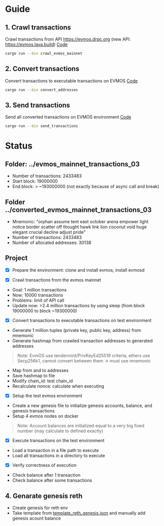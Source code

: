 # Guide

## 1. Crawl transactions
Crawl transactions from API https://evmos.drpc.org (new API: https://evmos.lava.build)
[Code](src/bin/crawl_evmos_mainnet.rs)
```bash
cargo run --bin crawl_evmos_mainnet
```

## 2. Convert transactions
Convert transactions to executable transactions on EVMOS
[Code](src/bin/convert_addresses.rs)
```bash
cargo run --bin convert_addresses
```

## 3. Send transactions
Send all converted transactions on EVMOS environment
[Code](src/bin/send_transactions.rs)
```bash
cargo run --bin send_transactions
```
# Status

## Folder: ../evmos_mainnet_transactions_03
- Number of transactions: 2433483
- Start block: 19000000
- End block: > ~193000000 (not exactly because of async call and break)

## Folder ../converted_evmos_mainnet_transactions_03
- Mnemonic: "orphan assume tent east october arena empower light notice border scatter off thought hawk link lion coconut void huge elegant crucial decline adjust pride"
- Number of transactions: 2433483
- Number of allocated addresses: 30138

## Project
- [x] Prepare the environment: clone and install evmos, install evmosd

- [x] Crawl transactions from the evmos mainnet
- Goal: 1 million transactions
- Now: 10000 transactions
- Problems: limit of API call
- Update now: >2.4 million transactions by using sleep (from block 19000000 to block  ~19300000)

- [x] Convert transactions to executable transactions on test environment
- Generate 1 million tuples (private key, public key, address) from mnemonic
- Generate hashmap from crawled transaction addresses to generated addresses
> Note: EvmOS use tendermint/PrivKeyEd25519 criteria, ethers use Secp256k1, cannot convert between them → must use mnemonic 

- Map from and to addresses
- Save hashmap to file
- Modify chain_id: test chain_id 
- Recalculate nonce: calculate when executing

- [x] Setup the test evmos environment
- Create a new genesis file to initialize genesis accounts, balance, and genesis transactions 
- Setup 4 evmos nodes on docker
> Note: Account balances are initialized equal to a very big fixed number (may calculate to defined exactly)

- [x] Execute transactions on the test environment
- Load a transaction in a file path to execute
- Load all transactions in a directory to execute

- [x] Verify correctness of execution
- Check balance after 1 transaction
- Check balance after some transactions

## 4. Genarate genesis reth
- Create genesis for reth env
- Take template from [template_reth_genesis.json](/eth_tests/template_reth_genesis.json) and manually add genesis acount balance
